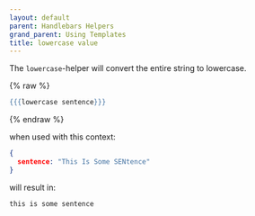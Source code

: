 ```yaml
---
layout: default
parent: Handlebars Helpers
grand_parent: Using Templates
title: lowercase value
---
```

The `lowercase`\-helper will convert the entire string to lowercase.

{% raw %}

```handlebars
{{{lowercase sentence}}}
```

{% endraw %}

when used with this context:

```json
{
  sentence: "This Is Some SENtence"
}
```

will result in:

```text
this is some sentence
```
